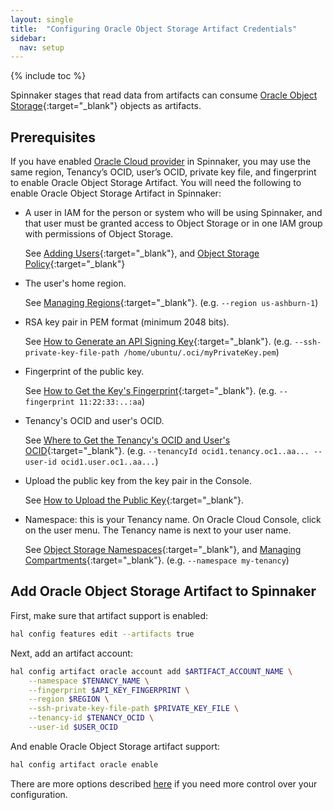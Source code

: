 ```yaml
---
layout: single
title:  "Configuring Oracle Object Storage Artifact Credentials"
sidebar:
  nav: setup
---
```


{% include toc %}

Spinnaker stages that read data from artifacts can consume
[Oracle Object Storage](https://docs.cloud.oracle.com/iaas/Content/Object/Concepts/objectstorageoverview.htm){:target="\_blank"} objects as artifacts.

## Prerequisites

If you have enabled [Oracle Cloud provider](/setup/install/providers/oracle/) in Spinnaker, you may use the same region, Tenancy’s OCID, user’s OCID, private key file, and fingerprint to enable Oracle Object Storage Artifact. You will need the following to enable Oracle Object Storage Artifact in Spinnaker:

* A user in IAM for the person or system who will be using Spinnaker, and that user must be granted access to Object Storage or in one IAM group with permissions of Object Storage.

   See [Adding Users](https://docs.cloud.oracle.com/iaas/Content/GSG/Tasks/addingusers.htm){:target="\_blank"}, and [Object Storage Policy](https://docs.cloud.oracle.com/iaas/Content/Identity/Reference/objectstoragepolicyreference.htm){:target="\_blank"}

* The user's home region. 

   See [Managing Regions](https://docs.cloud.oracle.com/iaas/Content/Identity/Tasks/managingregions.htm){:target="\_blank"}. 
   (e.g. `--region us-ashburn-1`)
   
* RSA key pair in PEM format (minimum 2048 bits).
   
   See [How to Generate an API Signing Key](https://docs.cloud.oracle.com/iaas/Content/API/Concepts/apisigningkey.htm#How){:target="\_blank"}. 
   (e.g. `--ssh-private-key-file-path /home/ubuntu/.oci/myPrivateKey.pem`)
   
* Fingerprint of the public key. 

   See [How to Get the Key's Fingerprint](https://docs.cloud.oracle.com/iaas/Content/API/Concepts/apisigningkey.htm#How3){:target="\_blank"}. 
   (e.g. `--fingerprint 11:22:33:..:aa`)
   
* Tenancy's OCID and user's OCID.

   See [Where to Get the Tenancy's OCID and User's OCID](https://docs.cloud.oracle.com/iaas/Content/API/Concepts/apisigningkey.htm#Other){:target="\_blank"}. 
   (e.g. `--tenancyId ocid1.tenancy.oc1..aa... --user-id ocid1.user.oc1..aa...`)
   
* Upload the public key from the key pair in the Console. 
   
   See [How to Upload the Public Key](https://docs.cloud.oracle.com/iaas/Content/API/Concepts/apisigningkey.htm#How2){:target="\_blank"}.
   
* Namespace: this is your Tenancy name. On Oracle Cloud Console, click on the user menu. The Tenancy name is next to your user name. 

   See [Object Storage Namespaces](https://docs.cloud.oracle.com/iaas/Content/Object/Tasks/understandingnamespaces.htm){:target="\_blank"}, and [Managing Compartments](https://docs.cloud.oracle.com/iaas/Content/Identity/Tasks/managingcompartments.htm){:target="\_blank"}. 
   (e.g. `--namespace my-tenancy`)
   
## Add Oracle Object Storage Artifact to Spinnaker

First, make sure that artifact support is enabled:

```bash
hal config features edit --artifacts true
```

Next, add an artifact account:

```bash
hal config artifact oracle account add $ARTIFACT_ACCOUNT_NAME \
    --namespace $TENANCY_NAME \
    --fingerprint $API_KEY_FINGERPRINT \
    --region $REGION \
    --ssh-private-key-file-path $PRIVATE_KEY_FILE \
    --tenancy-id $TENANCY_OCID \
    --user-id $USER_OCID   
```

And enable Oracle Object Storage artifact support:

```bash
hal config artifact oracle enable
```

There are more options described
[here](/reference/halyard/commands#hal-config-artifact-oracle-account-edit)
if you need more control over your configuration.
